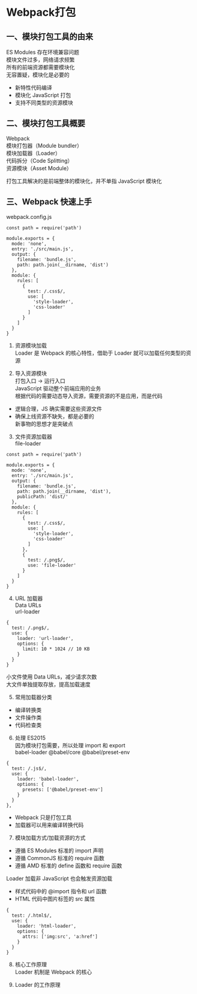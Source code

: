 # Webpack打包

## 一、模块打包工具的由来
ES Modules 存在环境兼容问题  
模块文件过多，网络请求频繁  
所有的前端资源都需要模块化  
无容置疑，模块化是必要的

* 新特性代码编译  
* 模块化 JavaScript 打包  
* 支持不同类型的资源模块

## 二、模块打包工具概要
Webpack  
模块打包器（Module bundler）  
模块加载器（Loader）  
代码拆分（Code Splitting）  
资源模块（Asset Module）

打包工具解决的是前端整体的模块化，并不单指 JavaScript 模块化

## 三、Webpack 快速上手
webpack.config.js
```
const path = require('path')

module.exports = {
  mode: 'none',
  entry: './src/main.js',
  output: {
    filename: 'bundle.js',
    path: path.join(__dirname, 'dist')
  },
  module: {
    rules: [
      {
        test: /.css$/,
        use: [
          'style-loader',
          'css-loader'
        ]
      }
    ]
  }
}
```
1. 资源模块加载  
Loader 是 Webpack 的核心特性，借助于 Loader 就可以加载任何类型的资源

2. 导入资源模块  
打包入口 -> 运行入口  
JavaScript 驱动整个前端应用的业务  
根据代码的需要动态导入资源，需要资源的不是应用，而是代码  
* 逻辑合理，JS 确实需要这些资源文件  
* 确保上线资源不缺失，都是必要的  
新事物的思想才是突破点

3. 文件资源加载器  
file-loader  
```
const path = require('path')

module.exports = {
  mode: 'none',
  entry: './src/main.js',
  output: {
    filename: 'bundle.js',
    path: path.join(__dirname, 'dist'),
    publicPath: 'dist/'
  },
  module: {
    rules: [
      {
        test: /.css$/,
        use: [
          'style-loader',
          'css-loader'
        ]
      },
      {
        test: /.png$/,
        use: 'file-loader'
      }
    ]
  }
}
```

4. URL 加载器  
Data URLs  
url-loader  
```
{
  test: /.png$/,
  use: {
    loader: 'url-loader',
    options: {
      limit: 10 * 1024 // 10 KB
    }
  }
}
```
小文件使用 Data URLs，减少请求次数  
大文件单独提取存放，提高加载速度

5. 常用加载器分类  
* 编译转换类  
* 文件操作类  
* 代码检查类

6. 处理 ES2015  
因为模块打包需要，所以处理 import 和 export  
babel-loader @babel/core @babel/preset-env  
```
{
  test: /.js$/,
  use: {
    loader: 'babel-loader',
    options: {
      presets: ['@babel/preset-env']
    }
  }
},
```

* Webpack 只是打包工具  
* 加载器可以用来编译转换代码

7. 模块加载方式/加载资源的方式  
* 遵循 ES Modules 标准的 import 声明  
* 遵循 CommonJS 标准的 require 函数  
* 遵循 AMD 标准的 define 函数和 require 函数  

Loader 加载非 JavaScript 也会触发资源加载  
* 样式代码中的 @import 指令和 url 函数  
* HTML 代码中图片标签的 src 属性
```
{
  test: /.html$/,
  use: {
    loader: 'html-loader',
    options: {
      attrs: ['img:src', 'a:href']
    }
  }
}
```
8. 核心工作原理  
Loader 机制是 Webpack 的核心

9. Loader 的工作原理









